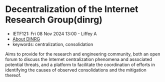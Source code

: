 # Decentralization of the Internet Research Group(dinrg)
* <IETFschedule>IETF121: Fri 08 Nov 2024 13:00 - Liffey A</IETFschedule>
* [About DINRG](https://datatracker.ietf.org/group/dinrg/about/) 
* keywords: centralization, consolidation



Aims to provide for the research and engineering community, both an open forum to discuss the Internet centralization phenomena and associated potential threats, and a platform to facilitate the coordination of efforts in identifying the causes of observed consolidations and the mitigation thereof.
